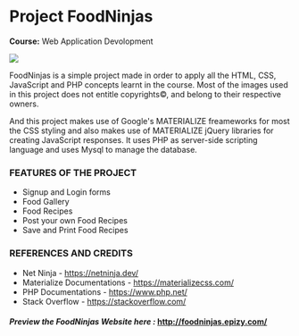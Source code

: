 # Project FoodNinjas
**Course:** Web Application Devolopment

![](https://i.postimg.cc/m211TX38/ninja.png)

FoodNinjas is a simple project made in order to apply all the HTML, CSS, JavaScript and PHP concepts learnt in the course. Most of the images used in this project does not entitle copyrights©, and belong to their respective owners.

And this project makes use of Google's MATERIALIZE freameworks for most the CSS styling and also makes use of MATERIALIZE jQuery libraries for creating JavaScript responses.
It uses PHP as server-side scripting language and uses Mysql to manage the database.

### FEATURES OF THE PROJECT
- Signup and Login forms
- Food Gallery
- Food Recipes
- Post your own Food Recipes
- Save and Print Food Recipes


### REFERENCES AND CREDITS

- Net Ninja - https://netninja.dev/
- Materialize Documentations - https://materializecss.com/
- PHP Documentations - https://www.php.net/
- Stack Overflow - https://stackoverflow.com/


#### _Preview the FoodNinjas Website here :_ http://foodninjas.epizy.com/
